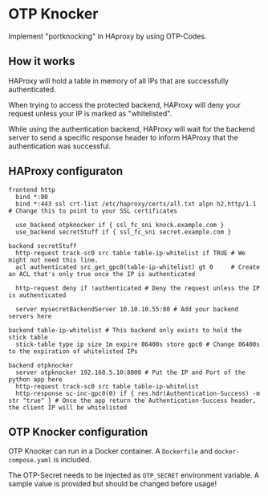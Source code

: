 # OTP Knocker

Implement "portknocking" in HAproxy by using OTP-Codes.

## How it works

HAProxy will hold a table in memory of all IPs that are successfully authenticated.

When trying to access the protected backend, HAProxy will deny your request unless your IP is marked as "whitelisted".

While using the authentication backend, HAProxy will wait for the backend server to send a specific response header to inform HAProxy that the authentication was successful.

## HAProxy configuraton

```
frontend http
  bind *:80
  bind *:443 ssl crt-list /etc/haproxy/certs/all.txt alpn h2,http/1.1 # Change this to point to your SSL certificates

  use_backend otpknocker if { ssl_fc_sni knock.example.com }
  use_backend secretStuff if { ssl_fc_sni secret.example.com }

backend secretStuff
  http-request track-sc0 src table table-ip-whitelist if TRUE # We might not need this line.
  acl authenticated src_get_gpc0(table-ip-whitelist) gt 0     # Create an ACL that's only true once the IP is authenticated

  http-request deny if !authenticated # Deny the request unless the IP is authenticated

  server mysecretBackendServer 10.10.10.55:80 # Add your backend servers here

backend table-ip-whitelist # This backend only exists to hold the stick table
  stick-table type ip size 1m expire 86400s store gpc0 # Change 86400s to the expiration of whitelisted IPs

backend otpknocker
  server otpknocker 192.168.5.10:8000 # Put the IP and Port of the python app here
  http-request track-sc0 src table table-ip-whitelist
  http-response sc-inc-gpc0(0) if { res.hdr(Authentication-Success) -m str "true" } # Once the app return the Authentication-Success header, the client IP will be whitelisted
```

## OTP Knocker configuration

OTP Knocker can run in a Docker container. A `Dockerfile` and `docker-compose.yaml` is included.

The OTP-Secret needs to be injected as `OTP_SECRET` environment variable. A sample value is provided but should be changed before usage!
